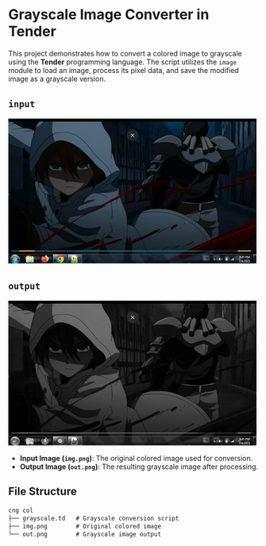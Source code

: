# Grayscale Image Converter in Tender

This project demonstrates how to convert a colored image to grayscale using the **Tender** programming language. The script utilizes the `image` module to load an image, process its pixel data, and save the modified image as a grayscale version.

## `input`

![preview](./img.png) 

## `output`

![preview](./out.png) 


- **Input Image (`img.png`)**: The original colored image used for conversion.
- **Output Image (`out.png`)**: The resulting grayscale image after processing.

## File Structure

```
cng col
├── grayscale.td   # Grayscale conversion script
├── img.png        # Original colored image
└── out.png        # Grayscale image output
```
